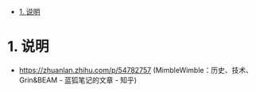 <!-- TOC -->

- [1. 说明](#1-说明)

<!-- /TOC -->

# 1. 说明



* https://zhuanlan.zhihu.com/p/54782757 (MimbleWimble：历史、技术、Grin&BEAM - 蓝狐笔记的文章 - 知乎)

